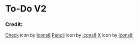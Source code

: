 # To-Do V2

### Credit:
<a target="_blank" href="https://icons8.com/icon/63262/checkmark">Check</a> icon by <a target="_blank" href="https://icons8.com">Icons8</a>
<a target="_blank" href="https://icons8.com/icon/86023/pencil">Pencil</a> icon by <a target="_blank" href="https://icons8.com">Icons8</a>
<a target="_blank" href="https://icons8.com/icon/13903/close-window">X</a> icon by <a target="_blank" href="https://icons8.com">Icons8</a>
